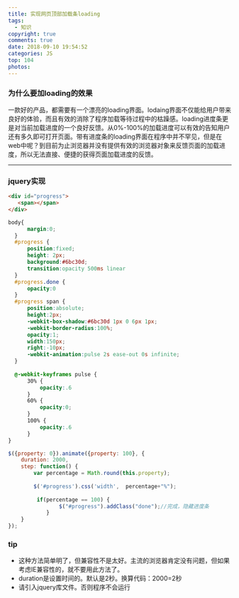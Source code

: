 ```yaml
---
title: 实现网页顶部加载条loading
tags:
  - 知识
copyright: true
comments: true
date: 2018-09-10 19:54:52
categories: JS
top: 104
photos:
---
```


### 为什么要加loading的效果

一款好的产品，都需要有一个漂亮的loading界面。lodaing界面不仅能给用户带来良好的体验，而且有效的消除了程序加载等待过程中的枯躁感。loading进度条更是对当前加载进度的一个良好反馈。从0%-100%的加载进度可以有效的告知用户还有多久即可打开页面。带有进度条的loading界面在程序中并不罕见，但是在web中呢？到目前为止浏览器并没有提供有效的浏览器对象来反馈页面的加载进度，所以无法直接、便捷的获得页面加载进度的反馈。

---
<!-- more -->

### jquery实现
```html
<div id="progress"> 
   <span></span> 
</div> 
```

```css
body{ 
      margin:0; 
  } 
  #progress { 
      position:fixed; 
      height: 2px; 
      background:#6bc30d; 
      transition:opacity 500ms linear 
  } 
  #progress.done { 
      opacity:0 
  } 
  #progress span { 
      position:absolute; 
      height:2px; 
      -webkit-box-shadow:#6bc30d 1px 0 6px 1px; 
      -webkit-border-radius:100%; 
      opacity:1; 
      width:150px; 
      right:-10px; 
      -webkit-animation:pulse 2s ease-out 0s infinite; 
  } 
 
  @-webkit-keyframes pulse { 
      30% { 
          opacity:.6 
      } 
      60% { 
          opacity:0; 
      } 
      100% { 
          opacity:.6 
      } 
} 
```

```javascript
$({property: 0}).animate({property: 100}, { 
    duration: 2000, 
    step: function() { 
        var percentage = Math.round(this.property); 
 
        $('#progress').css('width',  percentage+"%"); 
 
         if(percentage == 100) { 
                $("#progress").addClass("done");//完成，隐藏进度条 
            } 
    } 
}); 
```

### tip
- 这种方法简单明了，但兼容性不是太好。主流的浏览器肯定没有问题，但如果考虑IE兼容性的，就不要用此方法了。
- duration是设置时间的。默认是2秒。换算代码：2000=2秒
- 请引入jquery库文件。否则程序不会运行


